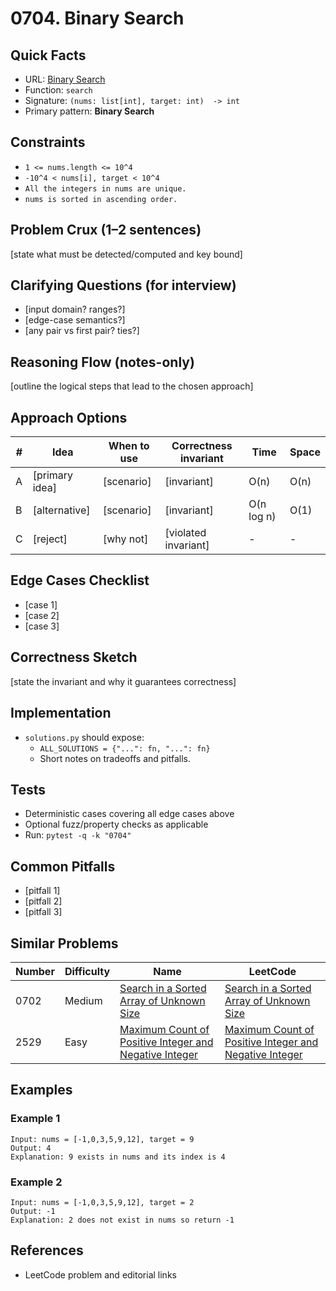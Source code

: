 # 0704. Binary Search

## Quick Facts

- URL: [Binary Search](https://leetcode.com/problems/binary-search/)
- Function: `search`
- Signature: `(nums: list[int], target: int)  -> int`
- Primary pattern: **Binary Search**

## Constraints

- `1 <= nums.length <= 10^4`
- `-10^4 < nums[i], target < 10^4`
- `All the integers in nums are unique.`
- `nums is sorted in ascending order.`

## Problem Crux (1–2 sentences)

[state what must be detected/computed and key bound]

## Clarifying Questions (for interview)

- [input domain? ranges?]
- [edge-case semantics?]
- [any pair vs first pair? ties?]

## Reasoning Flow (notes-only)

[outline the logical steps that lead to the chosen approach]

## Approach Options

| #   | Idea           | When to use | Correctness invariant | Time       | Space |
| --- | -------------- | ----------- | --------------------- | ---------- | ----- |
| A   | [primary idea] | [scenario]  | [invariant]           | O(n)       | O(n)  |
| B   | [alternative]  | [scenario]  | [invariant]           | O(n log n) | O(1)  |
| C   | [reject]       | [why not]   | [violated invariant]  | -          | -     |

## Edge Cases Checklist

- [case 1]
- [case 2]
- [case 3]

## Correctness Sketch

[state the invariant and why it guarantees correctness]

## Implementation

- `solutions.py` should expose:
    - `ALL_SOLUTIONS = {"...": fn, "...": fn}`
    - Short notes on tradeoffs and pitfalls.

## Tests

- Deterministic cases covering all edge cases above
- Optional fuzz/property checks as applicable
- Run: `pytest -q -k "0704"`

## Common Pitfalls

- [pitfall 1]
- [pitfall 2]
- [pitfall 3]

## Similar Problems

| Number | Difficulty | Name                                                                                                                               | LeetCode                                                                                                                                        |
| ------ | ---------- | ---------------------------------------------------------------------------------------------------------------------------------- | ----------------------------------------------------------------------------------------------------------------------------------------------- |
| 0702   | Medium     | [Search in a Sorted Array of Unknown Size](../0702-search-in-a-sorted-array-of-unknown-size/readme.md)                             | [Search in a Sorted Array of Unknown Size](https://leetcode.com/problems/search-in-a-sorted-array-of-unknown-size/)                             |
| 2529   | Easy       | [Maximum Count of Positive Integer and Negative Integer](../2529-maximum-count-of-positive-integer-and-negative-integer/readme.md) | [Maximum Count of Positive Integer and Negative Integer](https://leetcode.com/problems/maximum-count-of-positive-integer-and-negative-integer/) |

## Examples

### Example 1

```text
Input: nums = [-1,0,3,5,9,12], target = 9
Output: 4
Explanation: 9 exists in nums and its index is 4
```

### Example 2

```text
Input: nums = [-1,0,3,5,9,12], target = 2
Output: -1
Explanation: 2 does not exist in nums so return -1
```

## References

- LeetCode problem and editorial links
